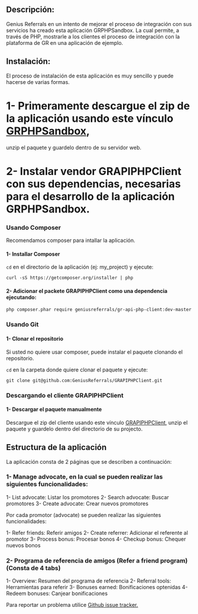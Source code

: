 Descripción:
------------

Genius Referrals en un intento de mejorar el proceso de integración con sus servicios ha creado esta aplicación GRPHPSandbox. La cual permite, a través de PHP, mostrarle a los clientes el proceso de integración con la plataforma de GR en una aplicación de ejemplo.

Instalación:
------------

El proceso de instalación de esta aplicación es muy sencillo y puede hacerse de varias formas.

# 1- Primeramente descargue el zip de la aplicación usando este vínculo [GRPHPSandbox](https://github.com/GeniusReferrals/GRPHPSandbox/archive/master.zip), 
unzip el paquete y guardelo dentro de su servidor web.

# 2- Instalar vendor GRAPIPHPClient con sus dependencias, necesarias para el desarrollo de la aplicación GRPHPSandbox.

### Usando Composer

Recomendamos composer para intallar la aplicación.

#### 1- Installar Composer

```cd``` en el directorio de la aplicación (ej: my_project) y ejecute:

```
curl -sS https://getcomposer.org/installer | php
```

#### 2- Adicionar el packete GRAPIPHPClient como una dependencia ejecutando:  

```
php composer.phar require geniusreferrals/gr-api-php-client:dev-master
```

### Usando Git

#### 1- Clonar el repositorio 

Si usted no quiere usar composer, puede instalar el paquete clonando el repositorio. 

```cd``` en la carpeta donde quiere clonar el paquete y ejecute: 

```
git clone git@github.com:GeniusReferrals/GRAPIPHPClient.git
```

### Descargando el cliente GRAPIPHPClient

#### 1- Descargar el paquete manualmente

Descargue el zip del cliente usando este vínculo [GRAPIPHPClient](https://github.com/GeniusReferrals/GRAPIPHPClient/archive/master.zip), 
unzip el paquete y guardelo dentro del directorio de su projecto.


Estructura de la aplicación
---------------------------

La aplicación consta de 2 páginas que se describen a continuación:

### 1- Manage advocate, en la cual se pueden realizar las siguientes funcionalidades:

1- List advocate: Listar los promotores 
2- Search advocate: Buscar promotores
3- Create advocate: Crear nuevos promotores

Por cada promotor (advocate) se pueden realizar las siguientes funcionalidades:

1- Refer friends: Referir amigos
2- Create referrer: Adicionar el referente al promotor
3- Process bonus: Procesar bonos
4- Checkup bonus: Chequer nuevos bonos

### 2- Programa de referencia de amigos (Refer a friend program) (Consta de 4 tabs)

1- Overview: Resumen del programa de referencia
2- Referral tools: Herramientas para referir
3- Bonuses earned: Bonificaciones optenidas
4- Redeem bonuses: Canjear bonificaciones


Para reportar un problema utilice [Github issue tracker.](https://github.com/GeniusReferrals/GRPHPSandbox/issues)
